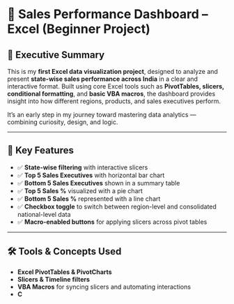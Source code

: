 # 🧮 Sales Performance Dashboard – Excel (Beginner Project)

## 📄 Executive Summary

This is my **first Excel data visualization project**, designed to analyze and present **state-wise sales performance across India** in a clear and interactive format. Built using core Excel tools such as **PivotTables, slicers, conditional formatting**, and **basic VBA macros**, the dashboard provides insight into how different regions, products, and sales executives perform.

It’s an early step in my journey toward mastering data analytics — combining curiosity, design, and logic.

---

## 📌 Key Features

- ✅ **State-wise filtering** with interactive slicers  
- ✅ **Top 5 Sales Executives** with horizontal bar chart  
- ✅ **Bottom 5 Sales Executives** shown in a summary table  
- ✅ **Top 5 Sales %** visualized with a pie chart  
- ✅ **Bottom 5 Sales %** represented with a line chart  
- ✅ **Checkbox toggle** to switch between region-level and consolidated national-level data  
- ✅ **Macro-enabled buttons** for applying slicers across pivot tables

---

## 🛠 Tools & Concepts Used

- **Excel PivotTables & PivotCharts**  
- **Slicers & Timeline filters**  
- **VBA Macros** for syncing slicers and automating interactions  
- **C**
